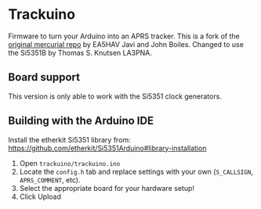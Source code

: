 Trackuino
=========
Firmware to turn your Arduino into an APRS tracker. This is a fork of the [original mercurial repo](http://code.google.com/p/trackuino) by EA5HAV Javi and John Boiles. 
Changed to use the Si5351B by Thomas S. Knutsen LA3PNA.

Board support
-------------
This version is only able to work with the Si5351 clock generators. 

Building with the Arduino IDE
-----------------------------

Install the etherkit Si5351 library from: https://github.com/etherkit/Si5351Arduino#library-installation

1. Open `trackuino/trackuino.ino`
2. Locate the `config.h` tab and replace settings with your own (`S_CALLSIGN`, `APRS_COMMENT`, etc).
3. Select the appropriate board for your hardware setup!
5. Click Upload

